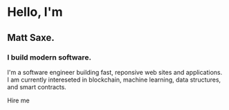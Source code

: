 
# Hello, I'm
## Matt Saxe.
### I build modern software.

I'm a software engineer building fast, reponsive web sites and applications. I am currently intereseted in blockchain, machine learning, data structures, and smart contracts.

<m-button>Hire me</m-button>